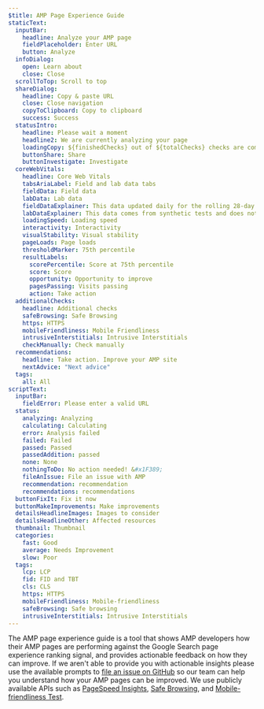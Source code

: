 ```yaml
---
$title: AMP Page Experience Guide
staticText:
  inputBar:
    headline: Analyze your AMP page
    fieldPlaceholder: Enter URL
    button: Analyze
  infoDialog:
    open: Learn about
    close: Close
  scrollToTop: Scroll to top
  shareDialog:
    headline: Copy & paste URL
    close: Close navigation
    copyToClipboard: Copy to clipboard
    success: Success
  statusIntro:
    headline: Please wait a moment
    headline2: We are currently analyzing your page
    loadingCopy: ${finishedChecks} out of ${totalChecks} checks are completed
    buttonShare: Share
    buttonInvestigate: Investigate
  coreWebVitals:
    headline: Core Web Vitals
    tabsAriaLabel: Field and lab data tabs
    fieldData: Field data
    labData: Lab data
    fieldDataExplainer: This data updated daily for the rolling 28-day period.
    labDataExplainer: This data comes from synthetic tests and does not impact page experience.
    loadingSpeed: Loading speed
    interactivity: Interactivity
    visualStability: Visual stability
    pageLoads: Page loads
    thresholdMarker: 75th percentile
    resultLabels:
      scorePercentile: Score at 75th percentile
      score: Score
      opportunity: Opportunity to improve
      pagesPassing: Visits passing
      action: Take action
  additionalChecks:
    headline: Additional checks
    safeBrowsing: Safe Browsing
    https: HTTPS
    mobileFriendliness: Mobile Friendliness
    intrusiveInterstitials: Intrusive Interstitials
    checkManually: Check manually
  recommendations:
    headline: Take action. Improve your AMP site
    nextAdvice: "Next advice"
  tags:
    all: All
scriptText:
  inputBar:
    fieldError: Please enter a valid URL
  status:
    analyzing: Analyzing
    calculating: Calculating
    error: Analysis failed
    failed: Failed
    passed: Passed
    passedAddition: passed
    none: None
    nothingToDo: No action needed! &#x1F389;
    fileAnIssue: File an issue with AMP
    recommendation: recommendation
    recommendations: recommendations
  buttonFixIt: Fix it now
  buttonMakeImprovements: Make improvements
  detailsHeadlineImages: Images to consider
  detailsHeadlineOther: Affected resources
  thumbnail: Thumbnail
  categories:
    fast: Good
    average: Needs Improvement
    slow: Poor
  tags:
    lcp: LCP
    fid: FID and TBT
    cls: CLS
    https: HTTPS
    mobileFriendliness: Mobile-friendliness
    safeBrowsing: Safe browsing
    intrusiveInterstitials: Intrusive Interstitials
---
```


The AMP page experience guide is a tool that shows AMP developers how their AMP pages are performing against the Google Search page experience ranking signal, and provides actionable feedback on how they can improve. If we aren't able to provide you with actionable insights please use the available prompts to [file an issue on GitHub](https://github.com/ampproject/amphtml/issues/new?assignees=&labels=Type:+Page+experience&template=page-experience.md&title=Page+experience+issue) so our team can help you understand how your AMP pages can be improved. We use publicly available APIs such as [PageSpeed Insights](https://developers.google.com/speed/pagespeed/insights/), [Safe Browsing](https://developers.google.com/safe-browsing/v4/lookup-api), and [Mobile-friendliness Test](https://search.google.com/test/mobile-friendly).
